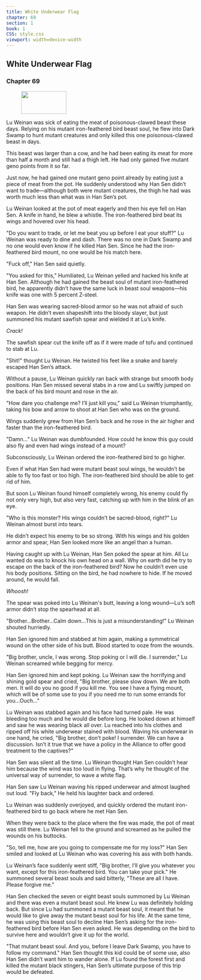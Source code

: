 ```yaml
---
title: White Underwear Flag
chapter: 69
section: 1
book: 1
CSS: style.css
viewport: width=device-width
---
```


## White Underwear Flag

### Chapter 69

<figure>
	<img src="../Images/gem.gif" alt="" id="gem" width="120" height="60" />
</figure>

Lu Weinan was sick of eating the meat of poisonous-clawed beast these days. Relying on his mutant iron-feathered bird beast soul, he flew into Dark Swamp to hunt mutant creatures and only killed this one poisonous-clawed beast in days.

This beast was larger than a cow, and he had been eating its meat for more than half a month and still had a thigh left. He had only gained five mutant geno points from it so far.

Just now, he had gained one mutant geno point already by eating just a piece of meat from the pot. He suddenly understood why Han Sen didn’t want to trade—although both were mutant creatures, the thigh he had was worth much less than what was in Han Sen’s pot.

Lu Weinan looked at the pot of meat eagerly and then his eye fell on Han Sen. A knife in hand, he blew a whistle. The iron-feathered bird beat its wings and hovered over his head.

"Do you want to trade, or let me beat you up before I eat your stuff?" Lu Weinan was ready to dine and dash. There was no one in Dark Swamp and no one would even know if he killed Han Sen. Since he had the iron-feathered bird mount, no one would be his match here.

"Fuck off," Han Sen said quietly.

"You asked for this," Humiliated, Lu Weinan yelled and hacked his knife at Han Sen. Although he had gained the beast soul of mutant iron-feathered bird, he apparently didn’t have the same luck in beast soul weapons—his knife was one with 5 percent Z-steel.

Han Sen was wearing sacred-blood armor so he was not afraid of such weapon. He didn’t even shapeshift into the bloody slayer, but just summoned his mutant sawfish spear and wielded it at Lu’s knife.

*Crack!*

The sawfish spear cut the knife off as if it were made of tofu and continued to stab at Lu.

"Shit!" thought Lu Weinan. He twisted his feet like a snake and barely escaped Han Sen’s attack.

Without a pause, Lu Weinan quickly ran back with strange but smooth body positions. Han Sen missed several stabs in a row and Lu swiftly jumped on the back of his bird mount and rose in the air.

"How dare you challenge me? I’ll just kill you," said Lu Weinan triumphantly, taking his bow and arrow to shoot at Han Sen who was on the ground.

Wings suddenly grew from Han Sen’s back and he rose in the air higher and faster than the iron-feathered bird.

"Damn..." Lu Weinan was dumbfounded. How could he know this guy could also fly and even had wings instead of a mount?

Subconsciously, Lu Weinan ordered the iron-feathered bird to go higher.

Even if what Han Sen had were mutant beast soul wings, he wouldn’t be able to fly too fast or too high. The iron-feathered bird should be able to get rid of him.

But soon Lu Weinan found himself completely wrong, his enemy could fly not only very high, but also very fast, catching up with him in the blink of an eye.

"Who is this monster? His wings couldn’t be sacred-blood, right?" Lu Weinan almost burst into tears.

He didn’t expect his enemy to be so strong. With his wings and his golden armor and spear, Han Sen looked more like an angel than a human.

Having caught up with Lu Weinan, Han Sen poked the spear at him. All Lu wanted do was to knock his own head on a wall. Why on earth did he try to escape on the back of the iron-feathered bird? Now he couldn’t even use his body positions. Sitting on the bird, he had nowhere to hide. If he moved around, he would fall.

*Whoosh!*

The spear was poked into Lu Weinan's butt, leaving a long wound—Lu’s soft armor didn’t stop the spearhead at all.

"Brother...Brother...Calm down...This is just a misunderstanding!" Lu Weinan shouted hurriedly.

Han Sen ignored him and stabbed at him again, making a symmetrical wound on the other side of his butt. Blood started to ooze from the wounds.

"Big brother, uncle, I was wrong. Stop poking or I will die. I surrender," Lu Weinan screamed while begging for mercy.

Han Sen ignored him and kept poking. Lu Weinan saw the horrifying and shining gold spear and cried, "Big brother, please slow down. We are both men. It will do you no good if you kill me. You see I have a flying mount, which will be of some use to you if you need me to run some errands for you...Ouch..."

Lu Weinan was stabbed again and his face had turned pale. He was bleeding too much and he would die before long. He looked down at himself and saw he was wearing black all over. Lu reached into his clothes and ripped off his white underwear stained with blood. Waving his underwear in one hand, he cried, "Big brother, don’t poke! I surrender. We can have a discussion. Isn’t it true that we have a policy in the Alliance to offer good treatment to the captives?"

Han Sen was silent all the time. Lu Weinan thought Han Sen couldn’t hear him because the wind was too loud in flying. That’s why he thought of the universal way of surrender, to wave a white flag.

Han Sen saw Lu Weinan waving his ripped underwear and almost laughed out loud. "Fly back," He held his laughter back and ordered.

Lu Weinan was suddenly overjoyed, and quickly ordered the mutant iron-feathered bird to go back where he met Han Sen.

When they were back to the place where the fire was made, the pot of meat was still there. Lu Weinan fell to the ground and screamed as he pulled the wounds on his buttocks.

"So, tell me, how are you going to compensate me for my loss?" Han Sen smiled and looked at Lu Weinan who was covering his ass with both hands.

Lu Weinan’s face suddenly went stiff, "Big brother, I’ll give you whatever you want, except for this iron-feathered bird. You can take your pick." He summoned several beast souls and said bitterly, "These are all I have. Please forgive me."

Han Sen checked the seven or eight beast souls summoned by Lu Weinan and there was even a mutant beast soul. He knew Lu was definitely holding back. But since Lu had summoned a mutant beast soul, it meant that he would like to give away the mutant beast soul for his life. At the same time, he was using this beast soul to decline Han Sen’s asking for the iron-feathered bird before Han Sen even asked. He was depending on the bird to survive here and wouldn’t give it up for the world.

"That mutant beast soul. And you, before I leave Dark Swamp, you have to follow my command." Han Sen thought this kid could be of some use, also Han Sen didn’t want him to wander alone. If Lu found the forest first and killed the mutant black stingers, Han Sen’s ultimate purpose of this trip would be defeated.